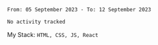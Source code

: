 <!--START_SECTION:waka-->

```txt
From: 05 September 2023 - To: 12 September 2023

No activity tracked
```

<!--END_SECTION:waka-->
My Stack: `HTML, CSS, JS, React`
